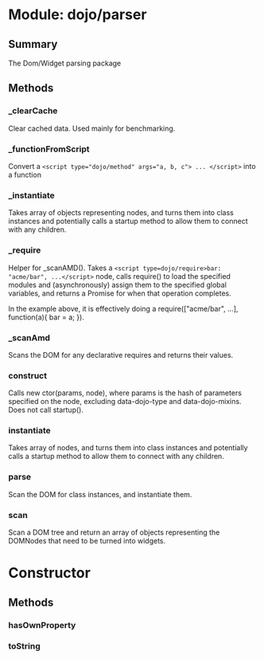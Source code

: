 # Module: dojo/parser

## Summary

The Dom/Widget parsing package
## Methods

### _clearCache
Clear cached data.   Used mainly for benchmarking.

### _functionFromScript
Convert a `<script type="dojo/method" args="a, b, c"> ... </script>`
into a function

### _instantiate
Takes array of objects representing nodes, and turns them into class instances and
potentially calls a startup method to allow them to connect with
any children.

### _require
Helper for _scanAMD().  Takes a `<script type=dojo/require>bar: "acme/bar", ...</script>` node,
calls require() to load the specified modules and (asynchronously) assign them to the specified global
variables, and returns a Promise for when that operation completes.

In the example above, it is effectively doing a require(["acme/bar", ...], function(a){ bar = a; }).

### _scanAmd
Scans the DOM for any declarative requires and returns their values.

### construct
Calls new ctor(params, node), where params is the hash of parameters specified on the node,
excluding data-dojo-type and data-dojo-mixins.   Does not call startup().

### instantiate
Takes array of nodes, and turns them into class instances and
potentially calls a startup method to allow them to connect with
any children.

### parse
Scan the DOM for class instances, and instantiate them.

### scan
Scan a DOM tree and return an array of objects representing the DOMNodes
that need to be turned into widgets.

# Constructor

## Methods

### hasOwnProperty


### toString


